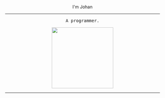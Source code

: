 <br>
<p align="center">I'm Johan</p>
<hr>

<center>


<p align="center">
<samp>
A programmer.
</samp>
</p>

<p align="center">
<img src="https://media.giphy.com/media/wKWxuUOcp9fdvckBty/giphy.gif" height="200px">
</p>

<hr>

<!--
<p>
<samp>Tecnologies</samp>
</p>

<div style="display: flex;">
<img src="https://img.icons8.com/?size=512&id=uJM6fQYqDaZK&format=png" height="50px">
<img src="https://img.icons8.com/?size=512&id=71257&format=png" height="50px">
<img src="https://img.icons8.com/?size=512&id=9ESZMOeUioJS&format=png" height="50px">
<img src="https://img.icons8.com/color/344/linux--v1.png" height="50px">
<img src="https://img.icons8.com/fluency/344/node-js.png" height="50px">
</div>
